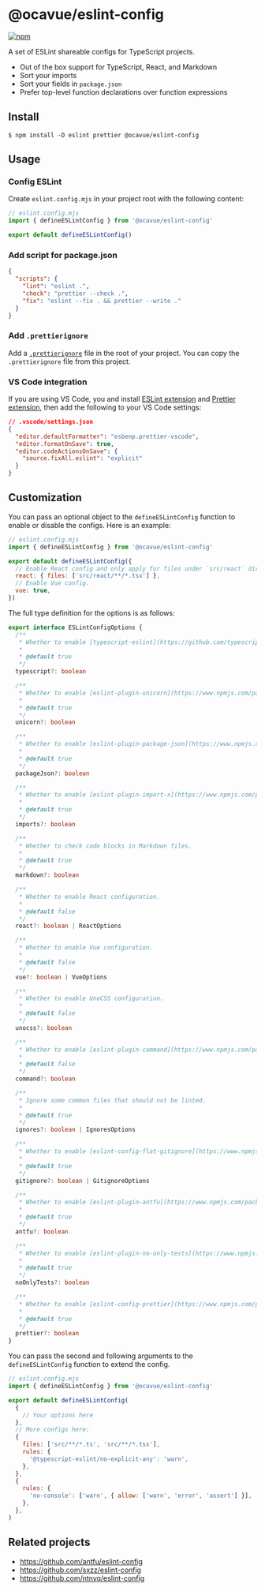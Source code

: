 # @ocavue/eslint-config

[![npm](https://img.shields.io/npm/v/@ocavue/eslint-config)](https://www.npmjs.com/package/@ocavue/eslint-config)

A set of ESLint shareable configs for TypeScript projects.

- Out of the box support for TypeScript, React, and Markdown
- Sort your imports
- Sort your fields in `package.json`
- Prefer top-level function declarations over function expressions

## Install

```
$ npm install -D eslint prettier @ocavue/eslint-config
```

## Usage

### Config ESLint

Create `eslint.config.mjs` in your project root with the following content:

```js
// eslint.config.mjs
import { defineESLintConfig } from '@ocavue/eslint-config'

export default defineESLintConfig()
```

### Add script for package.json

```json
{
  "scripts": {
    "lint": "eslint .",
    "check": "prettier --check .",
    "fix": "eslint --fix . && prettier --write ."
  }
}
```

### Add `.prettierignore`

Add a [`.prettierignore`](https://prettier.io/docs/en/ignore.html#ignoring-files-prettierignore) file in the root of your project. You can copy the `.prettierignore` file from this project.

### VS Code integration

If you are using VS Code, you and install [ESLint extension](https://marketplace.visualstudio.com/items?itemName=dbaeumer.vscode-eslint) and [Prettier extension](https://marketplace.visualstudio.com/items?itemName=esbenp.prettier-vscode), then add the following to your VS Code settings:

```json
// .vscode/settings.json
{
  "editor.defaultFormatter": "esbenp.prettier-vscode",
  "editor.formatOnSave": true,
  "editor.codeActionsOnSave": {
    "source.fixAll.eslint": "explicit"
  }
}
```

## Customization

You can pass an optional object to the `defineESLintConfig` function to enable or disable the configs. Here is an example:

```js
// eslint.config.mjs
import { defineESLintConfig } from '@ocavue/eslint-config'

export default defineESLintConfig({
  // Enable React config and only apply for files under `src/react` directory.
  react: { files: ['src/react/**/*.tsx'] },
  // Enable Vue config.
  vue: true,
})
```

The full type definition for the options is as follows:

```ts
export interface ESLintConfigOptions {
  /**
   * Whether to enable [typescript-eslint](https://github.com/typescript-eslint/typescript-eslint) configuration.
   *
   * @default true
   */
  typescript?: boolean

  /**
   * Whether to enable [eslint-plugin-unicorn](https://www.npmjs.com/package/eslint-plugin-unicorn) configuration.
   *
   * @default true
   */
  unicorn?: boolean

  /**
   * Whether to enable [eslint-plugin-package-json](https://www.npmjs.com/package/eslint-plugin-package-json) configuration.
   *
   * @default true
   */
  packageJson?: boolean

  /**
   * Whether to enable [eslint-plugin-import-x](https://www.npmjs.com/package/eslint-plugin-import-x) configuration.
   *
   * @default true
   */
  imports?: boolean

  /**
   * Whether to check code blocks in Markdown files.
   *
   * @default true
   */
  markdown?: boolean

  /**
   * Whether to enable React configuration.
   *
   * @default false
   */
  react?: boolean | ReactOptions

  /**
   * Whether to enable Vue configuration.
   *
   * @default false
   */
  vue?: boolean | VueOptions

  /**
   * Whether to enable UnoCSS configuration.
   *
   * @default false
   */
  unocss?: boolean

  /**
   * Whether to enable [eslint-plugin-command](https://www.npmjs.com/package/eslint-plugin-command) configuration.
   *
   * @default false
   */
  command?: boolean

  /**
   * Ignore some common files that should not be linted.
   *
   * @default true
   */
  ignores?: boolean | IgnoresOptions

  /**
   * Whether to enable [eslint-config-flat-gitignore](https://www.npmjs.com/package/eslint-config-flat-gitignore) configuration.
   *
   * @default true
   */
  gitignore?: boolean | GitignoreOptions

  /**
   * Whether to enable [eslint-plugin-antfu](https://www.npmjs.com/package/eslint-plugin-antfu) configuration.
   *
   * @default true
   */
  antfu?: boolean

  /**
   * Whether to enable [eslint-plugin-no-only-tests](https://www.npmjs.com/package/eslint-plugin-no-only-tests) configuration.
   *
   * @default true
   */
  noOnlyTests?: boolean

  /**
   * Whether to enable [eslint-config-prettier](https://www.npmjs.com/package/eslint-config-prettier) configuration.
   *
   * @default true
   */
  prettier?: boolean
}
```

You can pass the second and following arguments to the `defineESLintConfig` function to extend the config.

```js
// eslint.config.mjs
import { defineESLintConfig } from '@ocavue/eslint-config'

export default defineESLintConfig(
  {
    // Your options here
  },
  // More configs here:
  {
    files: ['src/**/*.ts', 'src/**/*.tsx'],
    rules: {
      '@typescript-eslint/no-explicit-any': 'warn',
    },
  },
  {
    rules: {
      'no-console': ['warn', { allow: ['warn', 'error', 'assert'] }],
    },
  },
)
```

## Related projects

- https://github.com/antfu/eslint-config
- https://github.com/sxzz/eslint-config
- https://github.com/ntnyq/eslint-config
